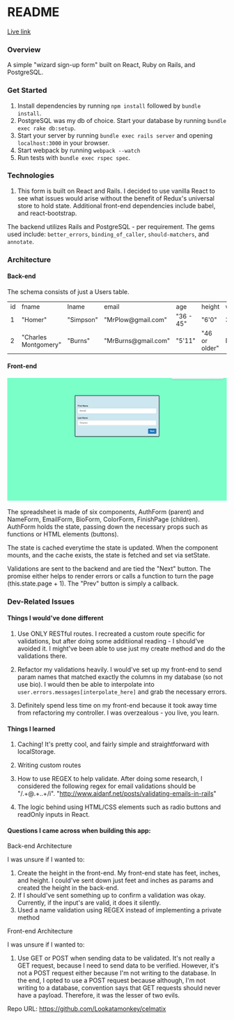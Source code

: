# README

[Live link][heroku]

[heroku]: http://celmatix-cc.herokuapp.com

### Overview

A simple "wizard sign-up form" built on React, Ruby on Rails, and PostgreSQL.


### Get Started

1. Install dependencies by running `npm install` followed by `bundle install`.
2. PostgreSQL was my db of choice. Start your database by running `bundle exec rake db:setup`.
3. Start your server by running `bundle exec rails server` and opening `localhost:3000` in your browser.
4. Start webpack by running `webpack --watch`
5. Run tests with `bundle exec rspec spec`.

### Technologies

1. This form is built on React and Rails. I decided to use vanilla React to see what issues would arise without the benefit of Redux's universal store to hold state. Additional front-end dependencies include babel, and react-bootstrap.

The backend utilizes Rails and PostgreSQL - per requirement. The gems used include: `better_errors`, `binding_of_caller`, `should-matchers`, and `annotate`.

### Architecture

#### Back-end
The schema consists of just a Users table. 

<table>
  <tr>
    <td>id</td>
    <td>fname</td>
    <td>lname</td>
    <td>email</td>
    <td>age</td>
    <td>height</td>
    <td>weight</td>
    <td>color</td>
  </tr>
  <tr>
    <td>1</td>
    <td>"Homer"</td>
    <td>"Simpson"</td>
    <td>"MrPlow@gmail.com"</td>
    <td>"36 - 45"</td>
    <td>"6'0"</td>
    <td>315</td>
    <td>"Pink"</td>
  </tr>
  <tr>
    <td>2</td>
    <td>"Charles Montgomery"</td>
    <td>"Burns"</td>
    <td>"MrBurns@gmail.com"</td>
    <td>"5'11"</td>
    <td>"46 or older"</td>
    <td>NULL</td>
    <td>"Green"</td>
  </tr>
</table>

#### Front-end

![screenshot](./lib/assets/images/home.png)

The spreadsheet is made of six components, AuthForm (parent) and NameForm, EmailForm, BioForm, ColorForm, FinishPage (children). AuthForm holds the state, passing down the necessary props such as functions or HTML elements (buttons).

The state is cached everytime the state is updated. When the component mounts, and the cache exists, the state is fetched and set via setState.

Validations are sent to the backend and are tied the "Next" button. The promise either helps to render errors or calls a function to turn the page (this.state.page + 1). The "Prev" button is simply a callback.

### Dev-Related Issues

#### Things I would've done different

1. Use ONLY RESTful routes. I recreated a custom route specific for validations, but after doing some additiional reading - I should've avoided it. I might've been able to use just my create method and do the validations there.

2. Refactor my validations heavily. I would've set up my front-end to send param names that matched exactly the columns in my database (so not use bio). I would then be able to interpolate into `user.errors.messages[interpolate_here]` and grab the necessary errors.

3. Definitely spend less time on my front-end because it took away time from refactoring my controller. I was overzealous - you live, you learn.

#### Things I learned

1. Caching! It's pretty cool, and fairly simple and straightforward with localStorage.

2. Writing custom routes

3. How to use REGEX to help validate. After doing some research, I considered the following regex for email validations should be "/.+@.+\..+/i". "http://www.aidanf.net/posts/validating-emails-in-rails"

4. The logic behind using HTML/CSS elements such as radio buttons and readOnly inputs in React.

#### Questions I came across when building this app:

Back-end Architecture

I was unsure if I wanted to:
1. Create the height in the front-end. My front-end state has feet, inches, and height. I could've sent down just feet and inches as params and created the height in the back-end.
2. If I should've sent something up to confirm a validation was okay. Currently, if the input's are valid, it does it silently.
3. Used a name validation using REGEX instead of implementing a private method

Front-end Architecture

I was unsure if I wanted to:
1. Use GET or POST when sending data to be validated. It's not really a GET request, because I need to send data to be verified. However, it's not a POST request either because I'm not writing to the database. In the end, I opted to use a POST request because although, I'm not writing to a database, convention says that GET requests should never have a payload. Therefore, it was the lesser of two evils.

Repo URL: https://github.com/Lookatamonkey/celmatix